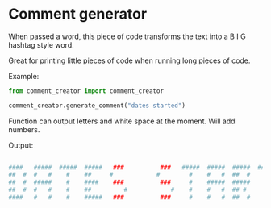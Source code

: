 # Comment generator

When passed a word, this piece of code transforms the text into a B I G hashtag style word.

Great for printing little pieces of code when running long pieces of code.

Example:

```python
from comment_creator import comment_creator

comment_creator.generate_comment("dates started")


```

Function can output letters and white space at the moment. Will add numbers.
 
 Output:
 
 ```python                                                                                                                        
                            
####   #####  #####  #####   ###          ###   #####  #####  #####  #####  #####  #### 
##  #  #   #    #    ##     #            #        #    #   #  ##  #    #    ##     ##  #
##  #  #####    #    ####    ###          ###     #    #####  #####    #    ####   ##  #
##  #  #   #    #    ##         #            #    #    #   #  ## #     #    ##     ##  #
####   #   #    #    #####   ###          ###     #    #   #  ##  #    #    #####  #### 
                                                                                              
```
 
 